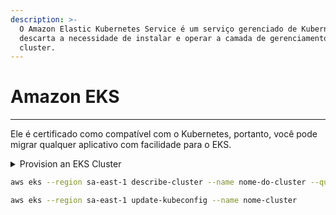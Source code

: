 ```yaml
---
description: >-
  O Amazon Elastic Kubernetes Service é um serviço gerenciado de Kubernetes que
  descarta a necessidade de instalar e operar a camada de gerenciamento do
  cluster.
---
```


# Amazon EKS

***

Ele é certificado como compatível com o Kubernetes, portanto, você pode migrar qualquer aplicativo com facilidade para o EKS.



<details>

<summary>Provision an EKS Cluster</summary>

```
Deploy compute -> Connect to EKS -> Run Kubernetes applications
```

</details>

```bash
aws eks --region sa-east-1 describe-cluster --name nome-do-cluster --query cluster.status
```

```bash
aws eks --region sa-east-1 update-kubeconfig --name nome-cluster
```
